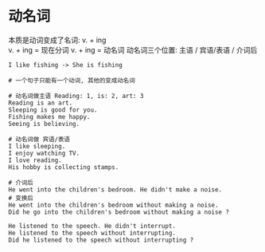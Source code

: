# 动名词

本质是动词变成了名词: v. + ing \
v. + ing = 现在分词
v. + ing = 动名词
动名词三个位置: 主语 / 宾语/表语 / 介词后

```text
I like fishing -> She is fishing

# 一个句子只能有一个动词, 其他的变成动名词

# 动名词做主语 Reading: 1, is: 2, art: 3
Reading is an art.
Sleeping is good for you.
Fishing makes me happy.
Seeing is believing.

# 动名词做 宾语/表语
I like sleeping.
I enjoy watching TV.
I love reading.
His hobby is collecting stamps.
```

```text
# 介词后
He went into the children's bedroom. He didn't make a noise.
# 变换后
He went into the children's bedroom without making a noise.
Did he go into the children's bedroom without making a noise ?

He listened to the speech. He didn't interrupt.
He listened to the speech without interrupting.
Did he listened to the speech without interrupting ?

```

